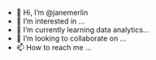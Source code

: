 - 👋 Hi, I’m @janemerlin
- 👀 I’m interested in ...
- 🌱 I’m currently learning data analytics...
- 💞️ I’m looking to collaborate on ...
- 📫 How to reach me ...

<!---
janemerlin/janemerlin is a ✨ special ✨ repository because its `README.md` (this file) appears on your GitHub profile.
You can click the Preview link to take a look at your changes.
--->
